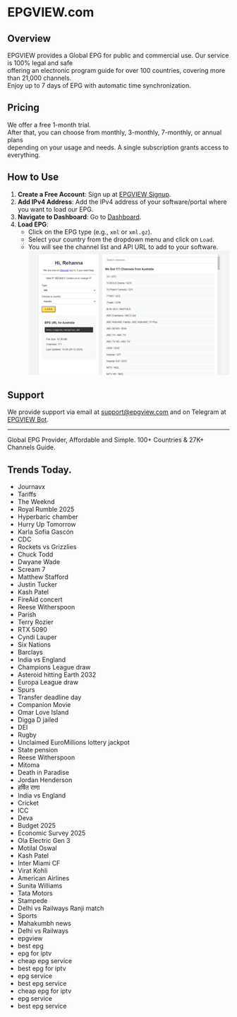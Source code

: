 # EPGVIEW.com



## Overview
EPGVIEW provides a Global EPG for public and commercial use. Our service is 100% legal and safe\
offering an electronic program guide for over 100 countries, covering more than 21,000 channels.\
Enjoy up to 7 days of EPG with automatic time synchronization.

## Pricing
We offer a free 1-month trial. \
After that, you can choose from monthly, 3-monthly, 7-monthly, or annual plans \
depending on your usage and needs. A single subscription grants access to everything.

## How to Use
1. **Create a Free Account**: Sign up at [EPGVIEW Signup](https://epgview.com/signup.php).
2. **Add IPv4 Address**: Add the IPv4 address of your software/portal where you want to load our EPG.
3. **Navigate to Dashboard**: Go to [Dashboard](https://epgview.com/dashboard.php).
4. **Load EPG**:
   - Click on the EPG type (e.g., `xml` or `xml.gz`).
   - Select your country from the dropdown menu and click on `Load`.
   - You will see the channel list and API URL to add to your software.
![EPGVIEW](img/dashboard.png)
## Support
We provide support via email at [support@epgview.com](mailto:support@epgview.com) and on Telegram at [EPGVIEW Bot](https://t.me/epgview_bot).

---

Global EPG Provider, Affordable and Simple. 100+ Countries & 27K+ Channels Guide.

## Trends Today.

- Journavx
- Tariffs
- The Weeknd
- Royal Rumble 2025
- Hyperbaric chamber
- Hurry Up Tomorrow
- Karla Sofía Gascón
- CDC
- Rockets vs Grizzlies
- Chuck Todd
- Dwyane Wade
- Scream 7
- Matthew Stafford
- Justin Tucker
- Kash Patel
- FireAid concert
- Reese Witherspoon
- Parish
- Terry Rozier
- RTX 5090
- Cyndi Lauper
- Six Nations
- Barclays
- India vs England
- Champions League draw
- Asteroid hitting Earth 2032
- Europa League draw
- Spurs
- Transfer deadline day
- Companion Movie
- Omar Love Island
- Digga D jailed
- DEI
- Rugby
- Unclaimed EuroMillions lottery jackpot
- State pension
- Reese Witherspoon
- Mitoma
- Death in Paradise
- Jordan Henderson
- हर्षित राणा
- India vs England
- Cricket
- ICC
- Deva
- Budget 2025
- Economic Survey 2025
- Ola Electric Gen 3
- Motilal Oswal
- Kash Patel
- Inter Miami CF
- Virat Kohli
- American Airlines
- Sunita Williams
- Tata Motors
- Stampede
- Delhi vs Railways Ranji match
- Sports
- Mahakumbh news
- Delhi vs Railways
- epgview
- best epg
- epg for iptv
- cheap epg service
- best epg for iptv
- epg service
- best epg service
- cheap epg for iptv
- epg service
- best epg service
